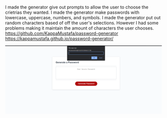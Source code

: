 I made the generator give out prompts to allow the user to choose the crietrias they wanted. I made the generator make passwords with lowercase, uppercase, numbers, and symbols.
I made the generator put out random characters based of off the user's selections. However I had some problems making it maintain the amount of characters the user chooses.
https://github.com/KappaMustafa/password-generator
https://kappamustafa.github.io/password-generator/

![Random generator](./hw3-password-generator/assets/passgen.PNG)